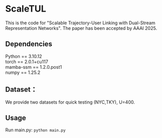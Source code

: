 # ScaleTUL
This is the code for "Scalable Trajectory-User Linking with Dual-Stream Representation Networks". The paper has been accepted by AAAI 2025.

## Dependencies
Python == 3.10.12   
torch == 2.0.1+cu117   
mamba-ssm == 1.2.0.post1   
numpy == 1.25.2   
## Dataset：
We provide two datasets for quick testing (NYC,TKY), U=400.
## Usage
Run main.py:
  `python main.py`

